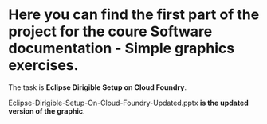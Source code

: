 # Here you can find the first part of the project for the coure Software documentation - Simple graphics exercises.

The task is **Eclipse Dirigible Setup on Cloud Foundry**.

Eclipse-Dirigible-Setup-On-Cloud-Foundry-Updated.pptx **is the updated version of the graphic**.
